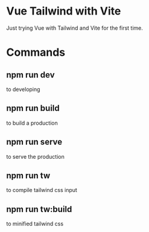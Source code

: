 # Vue Tailwind with Vite
Just trying Vue with Tailwind and Vite for the first time.
 
# Commands
## npm run dev
to developing
## npm run build
to build a production
## npm run serve
to serve the production
## npm run tw
to compile tailwind css input
## npm run tw:build
to minified tailwind css
